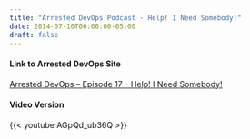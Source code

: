 ```yaml
---
title: "Arrested DevOps Podcast - Help! I Need Somebody!"
date: 2014-07-10T00:00:00-05:00
draft: false
---
```



 #### Link to Arrested DevOps Site ####
<a href="https://www.arresteddevops.com/get-help" target=_blank>Arrested DevOps – Episode 17 – Help! I Need Somebody!</a>

#### Video Version ####
{{< youtube AGpQd_ub36Q >}}